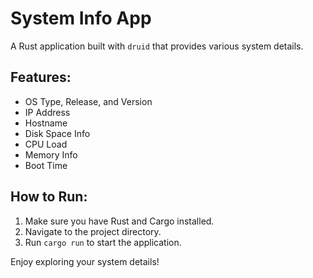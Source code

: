 
# System Info App

A Rust application built with `druid` that provides various system details.

## Features:

- OS Type, Release, and Version
- IP Address
- Hostname
- Disk Space Info
- CPU Load
- Memory Info
- Boot Time

## How to Run:

1. Make sure you have Rust and Cargo installed.
2. Navigate to the project directory.
3. Run `cargo run` to start the application.

Enjoy exploring your system details!
